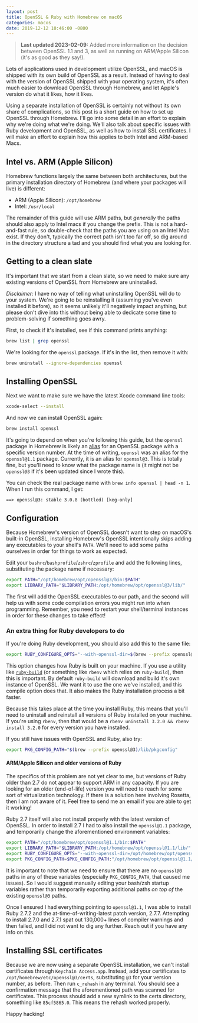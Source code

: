 ```yaml
---
layout: post
title: OpenSSL & Ruby with Homebrew on macOS
categories: macos
date: 2019-12-12 10:46:00 -0800
---
```

> **Last updated 2023-02-09:** Added more information on the decision between OpenSSL 1.1 and 3, as well as running on ARM/Apple Silicon (it's as good as they say!).

Lots of applications used in development utilize OpenSSL, and macOS is shipped with its own build of OpenSSL as a result. Instead of having to deal with the version of OpenSSL shipped with your operating system, it's often much easier to download OpenSSL through Homebrew, and let Apple's version do what it likes, how it likes.

Using a separate installation of OpenSSL is certainly not without its own share of complications, so this post is a short guide on how to set up OpenSSL through Homebrew. I'll go into some detail in an effort to explain why we're doing what we're doing. We'll also talk about specific issues with Ruby development and OpenSSL, as well as how to install SSL certificates. I will make an effort to explain how this applies to both Intel and ARM-based Macs.

## Intel vs. ARM (Apple Silicon)

Homebrew functions largely the same between both architectures, but the primary installation directory of Homebrew (and where your packages will live) is different:

* ARM (Apple Silicon): `/opt/homebrew`
* Intel: `/usr/local`

The remainder of this guide will use ARM paths, but _generally_ the paths should also apply to Intel macs if you change the prefix. This is not a hard-and-fast rule, so double-check that the paths you are using on an Intel Mac exist. If they don't, typically the correct path isn't too far off, so dig around in the directory structure a tad and you should find what you are looking for.

## Getting to a clean slate

It's important that we start from a clean slate, so we need to make sure any existing versions of OpenSSL from Homebrew are uninstalled.

*Disclaimer:* I have no way of telling what uninstalling OpenSSL will do to your system. We're going to be reinstalling it (assuming you've even installed it before), so it seems unlikely it'll negatively impact anything, but please don't dive into this without being able to dedicate some time to problem-solving if something goes awry.

First, to check if it's installed, see if this command prints anything:

```bash
brew list | grep openssl
```

We're looking for the `openssl` package. If it's in the list, then remove it with:

```bash
brew uninstall --ignore-dependencies openssl
```

## Installing OpenSSL

Next we want to make sure we have the latest Xcode command line tools:

```bash
xcode-select --install
```

And now we can install OpenSSL again:

```bash
brew install openssl
```

It's going to depend on when you're following this guide, but the `openssl` package in Homebrew is likely an [alias](https://en.wikipedia.org/wiki/Aliasing_(computing)) for an OpenSSL package with a specific version number. At the time of writing, `openssl` was an alias for the `openssl@1.1` package. Currently, it is an alias for `openssl@3`. This is totally fine, but you'll need to know what the package name is (it might not be `openssl@3` if it's been updated since I wrote this).

You can check the real package name with `brew info openssl | head -n 1`. When I run this command, I get:

```
==> openssl@3: stable 3.0.8 (bottled) [keg-only]
```

## Configuration

Because Homebrew's version of OpenSSL doesn't want to step on macOS's built-in OpenSSL, installing Homebrew's OpenSSL intentionally skips adding any executables to your shell's `PATH`. We'll need to add some paths ourselves in order for things to work as expected.

Edit your `bashrc`/`bashprofile`/`zshrc`/`zprofile` and add the following lines, substituting the package name if necessary:

```bash
export PATH="/opt/homebrew/opt/openssl@3/bin:$PATH"
export LIBRARY_PATH="$LIBRARY_PATH:/opt/homebrew/opt/openssl@3/lib/"
```

The first will add the OpenSSL executables to our path, and the second will help us with some code compilation errors you might run into when programming. Remember, you need to restart your shell/terminal instances in order for these changes to take effect!

### An extra thing for Ruby developers to do

If you're doing Ruby development, you should also add this to the same file:

```bash
export RUBY_CONFIGURE_OPTS="--with-openssl-dir=$(brew --prefix openssl@3)"
```

This option changes how Ruby is built on your machine. If you use a utility like [`ruby-build`](https://github.com/rbenv/ruby-build) (or something like `rbenv` which relies on `ruby-build`), then this is important. By default `ruby-build` will download and build it's own instance of OpenSSL. We want it to use the one we've installed, and this compile option does that. It also makes the Ruby installation process a bit faster.

Because this takes place at the time you install Ruby, this means that you'll need to uninstall and reinstall all versions of Ruby installed on your machine. If you're using `rbenv`, then that would be a `rbenv uninstall 3.2.0 && rbenv install 3.2.0` for every version you have installed.

If you still have issues with OpenSSL and Ruby, also try:

```bash
export PKG_CONFIG_PATH="$(brew --prefix openssl@3)/lib/pkgconfig"
```

#### ARM/Apple Silicon and older versions of Ruby

The specifics of this problem are not yet clear to me, but versions of Ruby older than 2.7 do not appear to support ARM in any capacity. If you are looking for an older (end-of-life) version you will need to reach for some sort of virtualization technology. If there is a solution here involving Rosetta, then I am not aware of it. Feel free to send me an email if you are able to get it working!

Ruby 2.7 itself will also not install properly with the latest version of OpenSSL. In order to install 2.7 I had to also install the `openssl@1.1` package, and temporarily change the aforementioned environment variables:

```bash
export PATH="/opt/homebrew/opt/openssl@1.1/bin:$PATH"
export LIBRARY_PATH="$LIBRARY_PATH:/opt/homebrew/opt/openssl@1.1/lib/"
export RUBY_CONFIGURE_OPTS="--with-openssl-dir=/opt/homebrew/opt/openssl@1.1"
export PKG_CONFIG_PATH=$PKG_CONFIG_PATH:"/opt/homebrew/opt/openssl@1.1/lib/pkgconfig"
```

It is important to note that we need to ensure that there are no `openssl@3` paths in any of these variables (especially `PKG_CONFIG_PATH`, that caused me issues). So I would suggest manually editing your bash/zsh startup variables rather than temporarily exporting additional paths _on top of_ the existing `openssl@3` paths.

Once I ensured I had everything pointing to `openssl@1.1`, I was able to install Ruby 2.7.2 and the at-time-of-writing-latest patch version, 2.7.7. Attempting to install 2.7.0 and 2.7.1 spat out 130,000+ lines of compiler warnings and then failed, and I did not want to dig any further. Reach out if you have any info on this.

## Installing SSL certificates

Because we are now using a separate OpenSSL installation, we can't install certificates through `Keychain Access.app`. Instead, add your certificates to `/opt/homebrew/etc/openssl@3/certs`, substituting `@3` for your version number, as before. Then run `c_rehash` in any terminal. You should see a confirmation message that the aforementioned path was scanned for certificates. This process should add a new symlink to the certs directory, something like `85cf5865.0`. This means the rehash worked properly.

Happy hacking!

